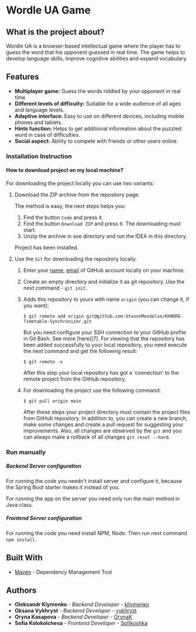 # Wordle UA Game
## What is the project about?

Wordle UA is a browser-based intellectual game where the player has to guess the word that his opponent guessed in real time. The game helps to develop language skills, improve cognitive abilities and expand vocabulary.

## Features

- **Multiplayer game:** Guess the words riddled by your opponent in real time.
- **Different levels of difficulty:** Suitable for a wide audience of all ages and language levels.
- **Adaptive interface:** Easy to use on different devices, including mobile phones and tablets.
- **Hints function:** Helps to get additional information about the puzzled word in case of difficulties.
- **Social aspect:** Ability to compete with friends or other users online.

### Installation Instruction

#### How to download project on my local machine?

For downloading the project locally you can use two variants:

1. Download the ZIP archive from the repository page.

   The method is easy, the next steps helps you:

    1. Find the button `Code` and press it.
    2. Find the button `Download ZIP` and press it. The downloading must start.
    3. Unzip the archive in soe directory and run the IDEA in this directory.

   Project has been installed.


2. Use the `Git` for downloading the repository locally.

    1. Enter your [name][1], [email][2] of GitHub account locally on your machine.
    2. Create an empty directory and initialize it as git repository. Use the next
       command - `git init`.
    3. Adds this repository to yours with name `origin` (you can change it, if you want):

       ```
       $ git remote add origin git@github.com:StasonMendelso/KhNURE-Timetable-Synchronizer.git
       ```
       But you need configure your SSH connection to your GitHub profile in Git Bash. See more [here][7].
       For viewing that the repository has been added successfully to your local
       repository, you need execute the next command and get the following result:

       ```
       $ git remote -v
       ```

       After this step your local repository has got a 'connection' to the remote project from the GitHub repository.

    4. For downloading the project use the following command:

       ```
       $ git pull origin main
       ```

       After these steps your project directory must contain the project files from
       GitHub repository. In addition to, you can create a new branch, make some
       changes and create a pull request for suggesting your improvements. Also, all
       changes are observed by the `git` and you can always make a rollback of
       all changes `git reset --hard`.

### Run manually

##### Backend Server configuration

For running the code you needn't install server and configure it, because the Spring Boot starter
makes it instead of you.

For running the app on the server you need only run the main method in Java class.

##### Frontend Server configuration

For running the code you need install NPM, Node. Then run next command
`npm install`.

## Built With

* [Maven](https://maven.apache.org/) - Dependency Management Tool

## Authors

* **Oleksandr Klymenko** - *Backend Developer* - [kllymenko](https://github.com/kllymenko)
* **Oksana Vykhryst** - *Backend Developer* - [vykhryst](https://github.com/vykhryst)
* **Oryna Kasapova** - *Backend Developer* - [OrynaK](https://github.com/OrynaK)
* **Sofia Kolokolcheva** - *Frontend Developer* - [Sofikoshka](https://github.com/Sofikoshka)

[1]:https://docs.github.com/en/get-started/getting-started-with-git/setting-your-username-in-git
[2]:https://docs.github.com/en/account-and-profile/setting-up-and-managing-your-personal-account-on-github/managing-email-preferences/setting-your-commit-email-address
